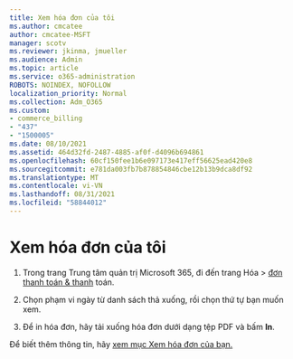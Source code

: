 ```yaml
---
title: Xem hóa đơn của tôi
ms.author: cmcatee
author: cmcatee-MSFT
manager: scotv
ms.reviewer: jkinma, jmueller
ms.audience: Admin
ms.topic: article
ms.service: o365-administration
ROBOTS: NOINDEX, NOFOLLOW
localization_priority: Normal
ms.collection: Adm_O365
ms.custom:
- commerce_billing
- "437"
- "1500005"
ms.date: 08/10/2021
ms.assetid: 464d32fd-2487-4885-af0f-d4096b694861
ms.openlocfilehash: 60cf150fee1b6e097173e417eff56625ead420e8
ms.sourcegitcommit: e781da003fb7b878854846cbe12b13b9dca8df92
ms.translationtype: MT
ms.contentlocale: vi-VN
ms.lasthandoff: 08/31/2021
ms.locfileid: "58844012"
---
```

# <a name="view-my-bill-or-invoice"></a>Xem hóa đơn của tôi

1. Trong trang Trung tâm quản trị Microsoft 365, đi đến  trang Hóa \> [đơn thanh toán & thanh](https://go.microsoft.com/fwlink/p/?linkid=848039) toán.

2. Chọn phạm vi ngày từ danh sách thả xuống, rồi chọn thứ tự bạn muốn xem.

3. Để in hóa đơn, hãy tải xuống hóa đơn dưới dạng tệp PDF và bấm **In**.

Để biết thêm thông tin, hãy [xem mục Xem hóa đơn của bạn.](https://docs.microsoft.com/microsoft-365/commerce/billing-and-payments/view-your-bill-or-invoice)
